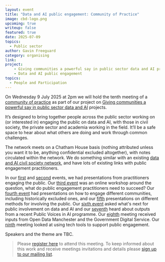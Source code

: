 ```yaml
---
layout: event
title: "Data and AI public engagement: Community of Practice"
image: cbd-logo.png
upcoming: true
writeup: false
featured: true
date: 2025-07-09
topics:
  - Public sector
author: Gavin Freeguard
category: organising
link: 
project: 
    - Giving communities a powerful say in public sector data and AI projects
    - Data and AI public engagement
topics:
  - People and Participation
---
```


On Wednesday 9 July 2025 at 2pm we will hold the tenth meeting of a [community of practice]((https://connectedbydata.org/projects/2024-community-of-practice)) as part of our project on [Giving communities a powerful say in public sector data and AI](https://connectedbydata.org/projects/2024-mohn-westlake) projects.

<!--more-->

It’s designed to bring together people across the public sector working on (or interested in) engaging the public on data and AI, with those in civil society, the private sector and academia working in the field. It’ll be a safe space to hear about what others are doing and work through common challenges.

The network meets on a Chatham House basis (nothing attributed unless you want it to be, anything confidential excluded altogether), with notes circulated within the network. We do something similar with an existing [data and AI civil society network](https://data-and-ai-cso-network.org/), and have lots of existing links with public engagement practitioners.

In our [first](https://connectedbydata.org/events/2024-07-18-community-of-practice) and [second](https://connectedbydata.org/events/2024-10-03-community-of-practice) events, we had presentations from practitioners engaging the public. Our [third event](https://connectedbydata.org/events/2024-12-11-community-of-practice) was an online workshop around the question, what do public engagement practitioners need to succeed? Our [fourth event](https://connectedbydata.org/events/2025-01-15-community-of-practice) had presentations on how to engage different communities, including historically excluded ones, and our [fifth](https://connectedbydata.org/events/2025-02-12-community-of-practice) presentations on different methods for involving the public. Our [sixth event](https://connectedbydata.org/events/2025-03-12-community-of-practice) asked what's next for public involvement on data and AI and our [seventh](https://connectedbydata.org/events/2025-04-09-community-of-practice) heard about outputs from a recent Public Voices in AI programme. Our [eighth](https://connectedbydata.org/events/2025-05-14-community-of-practice) meeting received inputs from Open Data Manchester and the Government Digital Service. Our [ninth](https://connectedbydata.org/events/2025-06-18-community-of-practice) meeting looked at using tech tools to support public engagement.

Speakers and the theme are TBC.

> Please [register here](https://us06web.zoom.us/meeting/register/z5wEhZRTSiuF1UgPB1AnbA) to attend this meeting. To keep informed about this work and receive meetings invitations and details please [sign up to our mailing list](https://connectedbydata.us21.list-manage.com/subscribe?u=7c03d6a429375c9cc2eef194f&id=3c200de804). 